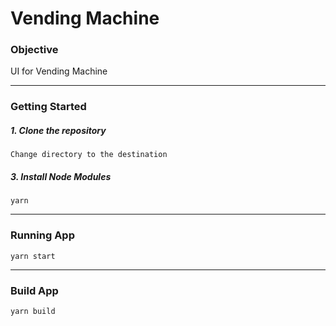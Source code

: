 # Vending Machine

### Objective
UI for Vending Machine

----

### Getting Started

##### 1. Clone the repository
```
Change directory to the destination
```

##### 3. Install Node Modules
```
yarn
```

----

### Running App ###
```
yarn start
```

----

### Build App ###
```
yarn build
```
